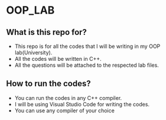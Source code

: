 # OOP_LAB

## What is this repo for?

- This repo is for all the codes that I will be writing in my OOP lab(University).
- All the codes will be written in C++.
- All the questions will be attached to the respected lab files.

## How to run the codes?

- You can run the codes in any C++ compiler.
- I will be using Visual Studio Code for writing the codes.
- You can use any compiler of your choice

